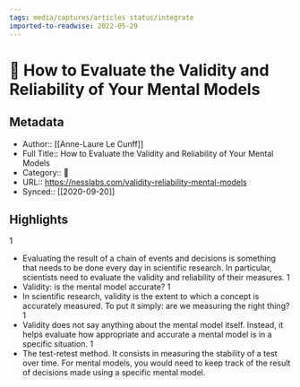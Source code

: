 ```yaml
---
tags: media/captures/articles status/integrate
imported-to-readwise: 2022-05-29
---
```

# 📰 How to Evaluate the Validity and Reliability of Your Mental Models

## Metadata
- Author:: [[Anne-Laure Le Cunff]]
- Full Title:: How to Evaluate the Validity and Reliability of Your Mental Models
- Category:: 📰
- URL:: https://nesslabs.com/validity-reliability-mental-models
- Synced:: [[2020-09-20]]

## Highlights
1
- Evaluating the result of a chain of events and decisions is something that needs to be done every day in scientific research. In particular, scientists need to evaluate the validity and reliability of their measures.
1
- Validity: is the mental model accurate?
1
- In scientific research, validity is the extent to which a concept is accurately measured. To put it simply: are we measuring the right thing?
1
- Validity does not say anything about the mental model itself. Instead, it helps evaluate how appropriate and accurate a mental model is in a specific situation.
1
- The test-retest method. It consists in measuring the stability of a test over time. For mental models, you would need to keep track of the result of decisions made using a specific mental model.
